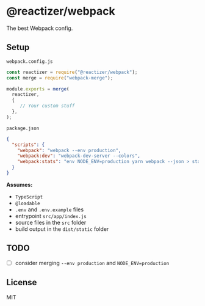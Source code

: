 # @reactizer/webpack

The best Webpack config.

## Setup

`webpack.config.js`

```js
const reactizer = require("@reactizer/webpack");
const merge = require("webpack-merge");

module.exports = merge(
  reactizer,
  { 
     // Your custom stuff
  },
);
```

`package.json`

```json
{
  "scripts": {
    "webpack": "webpack --env production",
    "webpack:dev": "webpack-dev-server --colors",
    "webpack:stats": "env NODE_ENV=production yarn webpack --json > stats.json"
  }
}
```

**Assumes:**
* `TypeScript`
* `@loadable`
* `.env` and `.env.example` files
* entrypoint `src/app/index.js`
* source files in the `src` folder
* build output in the `dist/static` folder

## TODO

- [ ] consider merging `--env production` and `NODE_ENV=production`

## License

MIT
